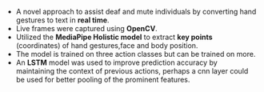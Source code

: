 - A novel approach to assist deaf and mute individuals by converting hand gestures to text in **real time**.
- Live frames were captured using **OpenCV**.
- Utilized the **MediaPipe Holistic model** to extract **key points** (coordinates) of hand gestures,face and body position.
- The model is trained on three action classes but can be trained on more.
- An **LSTM** model was used to improve prediction accuracy by maintaining the context of previous actions, perhaps a cnn layer could be used for better pooling of the prominent features.
